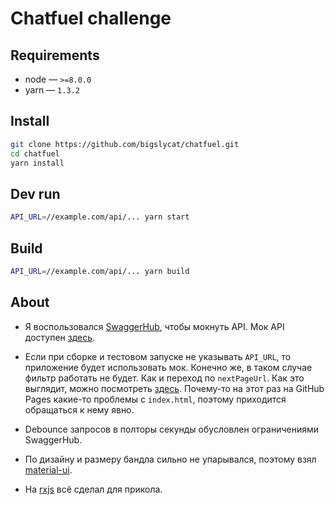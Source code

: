 # Chatfuel challenge

## Requirements

- node — `>=8.0.0`
- yarn — `1.3.2`

## Install

```sh
git clone https://github.com/bigslycat/chatfuel.git
cd chatfuel
yarn install
```

## Dev run

```sh
API_URL=//example.com/api/... yarn start
```

## Build

```sh
API_URL=//example.com/api/... yarn build
```

## About

- Я воспользовался [SwaggerHub](https://swaggerhub.com), чтобы мокнуть API. Мок API доступен
  [здесь](//virtserver.swaggerhub.com/bigslycat/chatfuel/1.0.0).

- Если при сборке и тестовом запуске не указывать `API_URL`, то приложение будет использовать мок.
  Конечно же, в таком случае фильтр работать не будет. Как и переход по `nextPageUrl`.
  Как это выглядит, можно посмотреть [здесь](https://bigslycat.github.io/chatfuel/index.html).
  Почему-то на этот раз на GitHub Pages какие-то проблемы с `index.html`,
  поэтому приходится обращаться к нему явно.

- Debounce запросов в полторы секунды обусловлен ограничениями SwaggerHub.

- По дизайну и размеру бандла сильно не упарывался, поэтому взял [material-ui](https://github.com/mui-org/material-ui).

- На [rxjs](https://github.com/ReactiveX/RxJS) всё сделал для прикола.
